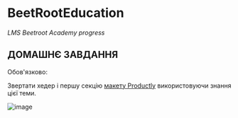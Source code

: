 # BeetRootEducation

_LMS Beetroot Academy progress_

## ДОМАШНЄ ЗАВДАННЯ

Обов'язково:

Звертати хедер і першу секцію [макету Productly](https://www.figma.com/file/dAQCcc53GQ81O4phXyxT09/Productly) використовуючи знання цієї теми. 

![image](https://user-images.githubusercontent.com/112722061/222791118-4345e052-8a01-4e1e-885e-e7871344b903.png)
